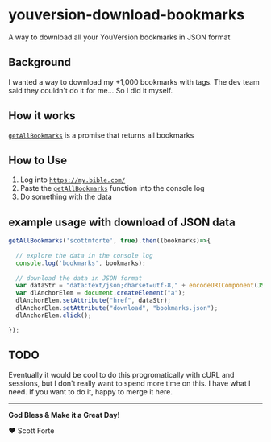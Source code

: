# youversion-download-bookmarks
A way to download all your YouVersion bookmarks in JSON format

## Background
I wanted a way to download my +1,000 bookmarks with tags.
The dev team said they couldn't do it for me...
So I did it myself.

## How it works
[`getAllBookmarks`](https://github.com/zmilkman/youversion-download-bookmarks/blob/main/getAllBookmarks.js) is a promise that returns all bookmarks

## How to Use
1) Log into [`https://my.bible.com/`](https://my.bible.com/)
2) Paste the [`getAllBookmarks`](https://github.com/zmilkman/youversion-download-bookmarks/blob/main/getAllBookmarks.js) function into the console log
3) Do something with the data

## example usage with download of JSON data
```js
getAllBookmarks('scottmforte', true).then((bookmarks)=>{
  
  // explore the data in the console log
  console.log('bookmarks', bookmarks);
  
  // download the data in JSON format
  var dataStr = "data:text/json;charset=utf-8," + encodeURIComponent(JSON.stringify(bookmarks));
  var dlAnchorElem = document.createElement("a");
  dlAnchorElem.setAttribute("href", dataStr);
  dlAnchorElem.setAttribute("download", "bookmarks.json");
  dlAnchorElem.click();

});
```

## TODO
Eventually it would be cool to do this progromatically with cURL and sessions,
but I don't really want to spend more time on this. I have what I need.
If you want to do it, happy to merge it here.

---
**God Bless & Make it a Great Day!**

❤️ Scott Forte
